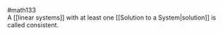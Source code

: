 #math133  
A [[linear systems]] with at least one [[Solution to a System|solution]] is called consistent.